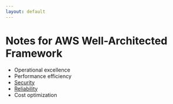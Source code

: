 ```yaml
---
layout: default
---
```


# Notes for AWS Well-Architected Framework 

- Operational excellence
- Performance efficiency
- [Security](./security.md)
- [Reliability](./reliability.md)
- Cost optimization


